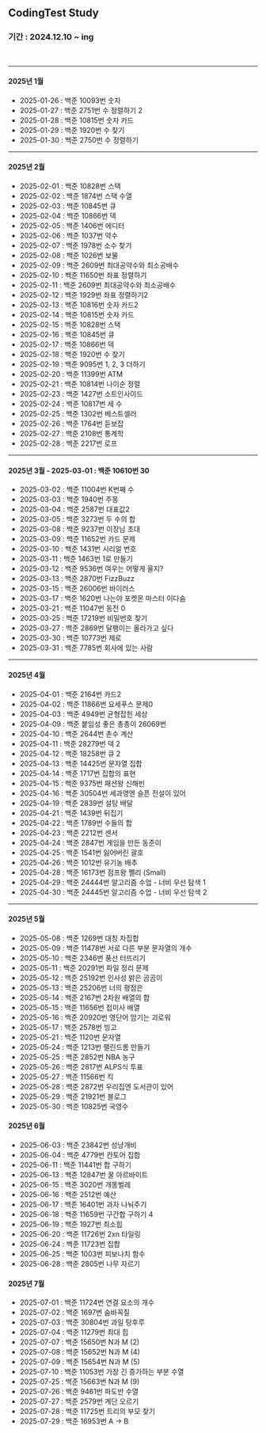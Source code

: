## CodingTest Study
### 기간 : 2024.12.10 ~ ing

<br>

---

#### 2025년 1월
- 2025-01-26 : 백준 10093번 숫자
- 2025-01-27 : 백준 2751번 수 정렬하기 2
- 2025-01-28 : 백준 10815번 숫자 카드 
- 2025-01-29 : 백준 1920번 수 찾기
- 2025-01-30 : 백준 2750번 수 정렬하기

---

#### 2025년 2월
- 2025-02-01 : 백준 10828번 스택
- 2025-02-02 : 백준 1874번 스택 수열
- 2025-02-03 : 백준 10845번 큐
- 2025-02-04 : 백준 10866번 덱
- 2025-02-05 : 백준 1406번 에디터
- 2025-02-06 : 백준 1037번 약수
- 2025-02-07 : 백준 1978번 소수 찾기
- 2025-02-08 : 백준 1026번 보물
- 2025-02-09 : 백준 2609번 최대공약수와 최소공배수
- 2025-02-10 : 백준 11650번 좌표 정렬하기
- 2025-02-11 : 백준 2609번 최대공약수와 최소공배수
- 2025-02-12 : 백준 1929번 좌표 정렬하기2
- 2025-02-13 : 백준 10816번 숫자 카드2
- 2025-02-14 : 백준 10815번 숫자 카드
- 2025-02-15 : 백준 10828번 스택
- 2025-02-16 : 백준 10845번 큐
- 2025-02-17 : 백준 10866번 덱
- 2025-02-18 : 백준 1920번 수 찾기
- 2025-02-19 : 백준 9095번 1, 2, 3 더하기
- 2025-02-20 : 백준 11399번 ATM
- 2025-02-21 : 백준 10814번 나이순 정렬
- 2025-02-23 : 백준 1427번 소트인사이드
- 2025-02-24 : 백준 10817번 세 수
- 2025-02-25 : 백준 1302번 베스트셀러
- 2025-02-26 : 백준 1764번 듣보잡
- 2025-02-27 : 백준 2108번 통계학
- 2025-02-28 : 백준 2217번 로프

---

#### 2025년 3월 - 2025-03-01 : 백준 10610번 30
- 2025-03-02 : 백준 11004번 K번째 수
- 2025-03-03 : 백준 1940번 주몽
- 2025-03-04 : 백준 2587번 대표값2
- 2025-03-05 : 백준 3273번 두 수의 합
- 2025-03-08 : 백준 9237번 이장님 초대
- 2025-03-09 : 백준 11652번 카드 문제
- 2025-03-10 : 백준 1431번 시리얼 번호
- 2025-03-11 : 백준 1463번 1로 만들기
- 2025-03-12 : 백준 9536번 여우는 어떻게 울지?
- 2025-03-13 : 백준 2870번 FizzBuzz
- 2025-03-15 : 백준 26006번 바이러스
- 2025-03-17 : 백준 1620번 나는야 포켓몬 마스터 이다솜
- 2025-03-21 : 백준 11047번 동전 0
- 2025-03-25 : 백준 17219번 비밀번호 찾기
- 2025-03-27 : 백준 2869번 달팽이는 올라가고 싶다
- 2025-03-30 : 백준 10773번 제로
- 2025-03-31 : 백준 7785번 회사에 있는 사람

---


#### 2025년 4월 
- 2025-04-01 : 백준 2164번 카드2
- 2025-04-02 : 백준 11866번 요세푸스 문제0
- 2025-04-03 : 백준 4949번 균형잡힌 세상
- 2025-04-09 : 백준 붙임성 좋은 총총이 26069번
- 2025-04-10 : 백준 2644번 촌수 계산
- 2025-04-11 : 백준 28279번 덱 2
- 2025-04-12 : 백준 18258번 큐 2
- 2025-04-13 : 백준 14425번 문자열 집합
- 2025-04-14 : 백준 1717번 집합의 표현
- 2025-04-15 : 백준 9375번 패션왕 신해빈
- 2025-04-16 : 백준 30504번 세과영엔 슬픈 전설이 있어
- 2025-04-19 : 백준 2839번 설탕 배달
- 2025-04-21 : 백준 1439번 뒤집기
- 2025-04-22 : 백준 1789번 수들의 합
- 2025-04-23 : 백준 2212번 센서
- 2025-04-24 : 백준 2847번 게임을 만든 동준이
- 2025-04-25 : 백준 1541번 잃어버린 괄호
- 2025-04-26 : 백준 1012번 유기농 배추 
- 2025-04-28 : 백준 16173번 점프왕 쩰리 (Small)
- 2025-04-29 : 백준 24444번 알고리즘 수업 - 너비 우선 탐색 1
- 2025-04-30 : 백준 24445번 알고리즘 수업 - 너비 우선 탐색 2



---

#### 2025년 5월
- 2025-05-08 : 백준 1269번 대칭 차집합 
- 2025-05-09 : 백준 11478번 서로 다른 부분 문자열의 개수 
- 2025-05-10 : 백준 2346번 풍선 터뜨리기
- 2025-05-11 : 백준 20291번 파일 정리 문제
- 2025-05-12 : 백준 25192번 인사성 밝은 곰곰이 
- 2025-05-13 : 백준 25206번 너의 평점은
- 2025-05-14 : 백준 2167번 2차원 배열의 합
- 2025-05-15 : 백준 11656번 접미사 배열 
- 2025-05-16 : 백준 20920번 영단어 암기는 괴로워
- 2025-05-17 : 백준 2578번 빙고
- 2025-05-21 : 백준 1120번 문자열
- 2025-05-24 : 백준 1213번 팰린드롬 만들기
- 2025-05-25 : 백준 2852번 NBA 농구
- 2025-05-26 : 백준 2817번 ALPS식 투표 
- 2025-05-27 : 백준 11566번 킥
- 2025-05-28 : 백준 2872번 우리집엔 도서관이 있어
- 2025-05-29 : 백준 21921번 블로그 
- 2025-05-30 : 백준 10825번 국영수 

#### 2025년 6월
- 2025-06-03 : 백준 23842번 성냥개비 
- 2025-06-04 : 백준 4779번 칸토어 집합 
- 2025-06-11 : 백준 11441번 합 구하기
- 2025-06-13 : 백준 12847번 꿀 아르바이트 
- 2025-06-15 : 백준 3020번 개똥벌레
- 2025-06-16 : 백준 2512번 예산 
- 2025-06-17 : 백준 16401번 과자 나눠주기
- 2025-06-18 : 백준 11659번 구간합 구하기 4
- 2025-06-19 : 백준 1927번 최소힙 
- 2025-06-20 : 백준 11726번 2xn 타일링
- 2025-06-24 : 백준 11723번 집합 
- 2025-06-25 : 백준 1003번 피보나치 함수
- 2025-06-28 : 백준 2805번 나무 자르기

#### 2025년 7월
- 2025-07-01 : 백준 11724번 연결 요소의 개수
- 2025-07-02 : 백준 1697번 숨바꼭질
- 2025-07-03 : 백준 30804번 과일 탕후루 
- 2025-07-04 : 백준 11279번 최대 힙
- 2025-07-07 : 백준 15650번 N과 M (2)
- 2025-07-08 : 백준 15652번 N과 M (4)
- 2025-07-09 : 백준 15654번 N과 M (5)
- 2025-07-10 : 백준 11053번 가장 긴 증가하는 부분 수열
- 2025-07-25 : 백준 15663번 N과 M (9)
- 2025-07-26 : 백준 9461번 파도반 수열
- 2025-07-27 : 백준 2579번 계단 오르기
- 2025-07-28 : 백준 11725번 트리의 부모 찾기
- 2025-07-29 : 백준 16953번 A -> B
